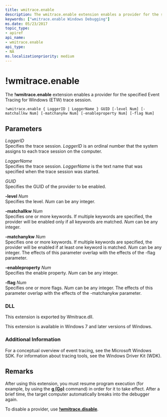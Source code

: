 ```yaml
---
title: wmitrace.enable
description: The wmitrace.enable extension enables a provider for the specified Event Tracing for Windows (ETW) trace session.
keywords: ["wmitrace.enable Windows Debugging"]
ms.date: 05/23/2017
topic_type:
- apiref
api_name:
- wmitrace.enable
api_type:
- NA
ms.localizationpriority: medium
---
```


# !wmitrace.enable


The **!wmitrace.enable** extension enables a provider for the specified Event Tracing for Windows (ETW) trace session.

```dbgcmd
!wmitrace.enable { LoggerID | LoggerName } GUID [-level Num] [-matchallkw Num] [-matchanykw Num] [-enableproperty Num] [-flag Num] 
```

## <span id="ddk__wmitrace_strdump_dbg"></span><span id="DDK__WMITRACE_STRDUMP_DBG"></span>Parameters


<span id="_______LoggerID______"></span><span id="_______loggerid______"></span><span id="_______LOGGERID______"></span> *LoggerID*   
Specifies the trace session. *LoggerID* is an ordinal number that the system assigns to each trace session on the computer.

<span id="_______LoggerName______"></span><span id="_______loggername______"></span><span id="_______LOGGERNAME______"></span> *LoggerName*   
Specifies the trace session. *LoggerName* is the text name that was specified when the trace session was started.

<span id="_______GUID______"></span><span id="_______guid______"></span> *GUID*   
Specifies the GUID of the provider to be enabled.

<span id="_______-level_______Num______"></span><span id="_______-level_______num______"></span><span id="_______-LEVEL_______NUM______"></span> **-level** *Num*   
Specifies the level. *Num* can be any integer.

<span id="_______-matchallkw_______Num______"></span><span id="_______-matchallkw_______num______"></span><span id="_______-MATCHALLKW_______NUM______"></span> **-matchallkw** *Num*   
Specifies one or more keywords. If multiple keywords are specified, the provider will be enabled only if all keywords are matched. *Num* can be any integer.

<span id="_______-matchanykw_______Num______"></span><span id="_______-matchanykw_______num______"></span><span id="_______-MATCHANYKW_______NUM______"></span> **-matchanykw** *Num*   
Specifies one or more keywords. If multiple keywords are specified, the provider will be enabled if at least one keyword is matched. *Num* can be any integer. The effects of this parameter overlap with the effects of the -flag parameter.

<span id="_______-enableproperty_______Num______"></span><span id="_______-enableproperty_______num______"></span><span id="_______-ENABLEPROPERTY_______NUM______"></span> **-enableproperty** *Num*   
Specifies the enable property. *Num* can be any integer.

<span id="_______-flag_______Num______"></span><span id="_______-flag_______num______"></span><span id="_______-FLAG_______NUM______"></span> **-flag** *Num*   
Specifies one or more flags. *Num* can be any integer. The effects of this parameter overlap with the effects of the -matchanykw parameter.

### <span id="DLL"></span><span id="dll"></span>DLL

This extension is exported by Wmitrace.dll.

This extension is available in Windows 7 and later versions of Windows.

### <span id="Additional_Information"></span><span id="additional_information"></span><span id="ADDITIONAL_INFORMATION"></span>Additional Information

For a conceptual overview of event tracing, see the Microsoft Windows SDK. For information about tracing tools, see the Windows Driver Kit (WDK).

Remarks
-------

After using this extension, you must resume program execution (for example, by using the [**g (Go)**](g--go-.md) command) in order for it to take effect. After a brief time, the target computer automatically breaks into the debugger again.

To disable a provider, use [**!wmitrace.disable**](-wmitrace-disable.md).

 

 





